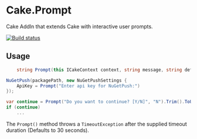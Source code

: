 # Cake.Prompt
Cake AddIn that extends Cake with interactive user prompts.

[![Build status](https://megakid.visualstudio.com/Cake.Prompt/_apis/build/status/Cake.Prompt)](https://megakid.visualstudio.com/Cake.Prompt/_build/latest?definitionId=1)

## Usage

```c#
    string Prompt(this ICakeContext context, string message, string defaultResult, TimeSpan timeout);
```

```c#
NuGetPush(packagePath, new NuGetPushSettings {
    ApiKey = Prompt("Enter api key for NuGetPush:")
});
```

```c#
var continue = Prompt("Do you want to continue? [Y/N]", "N").Trim().ToUpperInvariant() == "Y";
if (continue)
    ...
```

The `Prompt()` method throws a `TimeoutException` after the supplied timeout duration (Defaults to 30 seconds).
